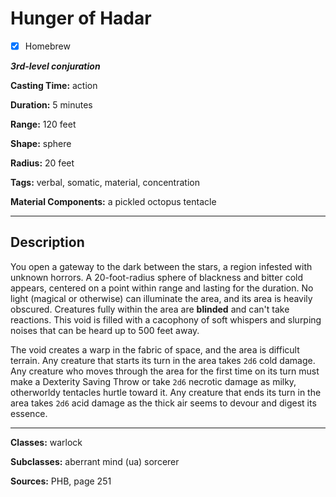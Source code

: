 # Hunger of Hadar

- [x] Homebrew

***3rd-level conjuration***

**Casting Time:** action

**Duration:** 5 minutes

**Range:** 120 feet

**Shape:** sphere

**Radius:** 20 feet

**Tags:** verbal, somatic, material, concentration

**Material Components:** a pickled octopus tentacle

---

## Description
You open a gateway to the dark between the stars, a region infested with unknown horrors.
A 20-foot-radius sphere of blackness and bitter cold appears, centered on a point within range and lasting for the duration.
No light (magical or otherwise) can illuminate the area, and its area is heavily obscured.
Creatures fully within the area are **blinded** and can't take reactions.
This void is filled with a cacophony of soft whispers and slurping noises that can be heard up to 500 feet away.

The void creates a warp in the fabric of space, and the area is difficult terrain.
Any creature that starts its turn in the area takes `2d6` cold damage.
Any creature who moves through the area for the first time on its turn must make a Dexterity Saving Throw or take `2d6` necrotic damage as milky, otherworldy tentacles hurtle toward it.
Any creature that ends its turn in the area takes `2d6` acid damage as the thick air seems to devour and digest its essence.

---

**Classes:** warlock

**Subclasses:** aberrant mind (ua) sorcerer

**Sources:** PHB, page 251
